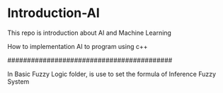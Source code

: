 # Introduction-AI

This repo is introduction about AI and Machine Learning

How to implementation AI to program using c++


##########################################

In Basic Fuzzy Logic folder, is use to set the formula of Inference Fuzzy System
